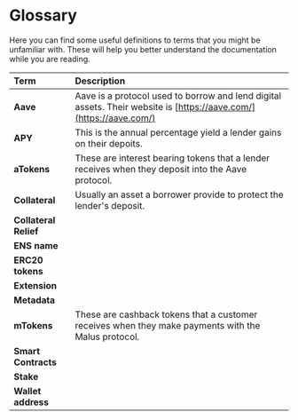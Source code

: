 # Glossary

Here you can find some useful definitions to terms that you might be unfamiliar with. These will help you better understand the documentation while you are reading.

| Term | Description |
| :--- | :--- |
| **Aave** | Aave is a protocol used to borrow and lend digital assets. Their website is [https://aave.com/](https://aave.com/) |
| **APY** | This is the annual percentage yield a lender gains on their depoits. |
| **aTokens** | These are interest bearing tokens that a lender receives when they deposit into the Aave protocol.   |
| **Collateral** | Usually an asset a borrower provide to protect the lender's deposit. |
| **Collateral Relief** |  |
| **ENS name** |  |
| **ERC20 tokens** |  |
| **Extension** |  |
| **Metadata** |  |
| **mTokens** | These are cashback tokens that a customer receives when they make payments with the Malus protocol.  |
| **Smart Contracts** |  |
| **Stake** |  |
| **Wallet address** |  |



